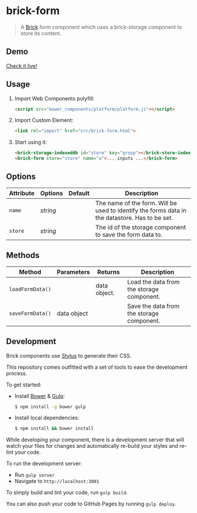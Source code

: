 # brick-form

> A [Brick](https://github.com/mozbrick/brick/) form component which uses a brick-storage component to store its content.

## Demo

[Check it live!](http://mozbrick.github.io/brick-form)

## Usage

1. Import Web Components polyfill:

    ```html
    <script src="bower_components/platform/platform.js"></script>
    ```

2. Import Custom Element:

    ```html
    <link rel="import" href="src/brick-form.html">
    ```

3. Start using it:

    ```html
    <brick-storage-indexeddb id="store" key="group"></brick-store-indexeddb>
    <brick-form store="store" name="a">... inputs ...</brick-form>
    ```

## Options

Attribute     | Options     | Default      | Description
---           | ---         | ---          | ---
`name`        | *string*    |              | The name of the form. Will be used  to identify the forms data in the datastore. Has to be set.
`store`       | *string*    |              | The id of the storage component to save the form data to.

## Methods

Method            | Parameters   | Returns     | Description
---               | ---          | ---         | ---
`loadFormData()`  |              | data object.| Load the data from the storage component.
`saveFormData()`  | data object  |             | Save the data from the storage component.

## Development

Brick components use [Stylus](http://learnboost.github.com/stylus/) to generate their CSS.

This repository comes outfitted with a set of tools to ease the development process.

To get started:

* Install [Bower](http://bower.io/) & [Gulp](http://gulpjs.com/):

    ```sh
    $ npm install -g bower gulp
    ```

* Install local dependencies:

    ```sh
    $ npm install && bower install
    ```

While developing your component, there is a development server that will watch your files for changes and automatically re-build your styles and re-lint your code.

To run the development server:

* Run `gulp server`
* Navigate to `http://localhost:3001`

To simply build and lint your code, run `gulp build`.

You can also push your code to GitHub Pages by running `gulp deploy`.
